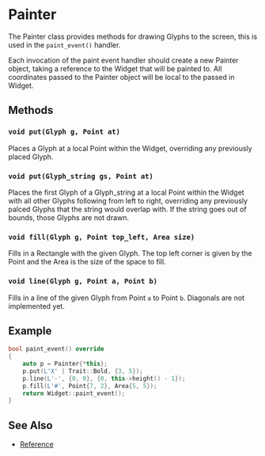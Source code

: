 # Painter

The Painter class provides methods for drawing Glyphs to the screen, this is
used in the `paint_event()` handler.

Each invocation of the paint event handler should create a new Painter object,
taking a reference to the Widget that will be painted to. All coordinates passed
to the Painter object will be local to the passed in Widget.

## Methods

### `void put(Glyph g, Point at)`

Places a Glyph at a local Point within the Widget, overriding any previously
placed Glyph.

### `void put(Glyph_string gs, Point at)`

Places the first Glyph of a Glyph_string at a local Point within the Widget with
all other Glyphs following from left to right, overriding any previously palced
Glyphs that the string would overlap with. If the string goes out of bounds,
those Glyphs are not drawn.

### `void fill(Glyph g, Point top_left, Area size)`

Fills in a Rectangle with the given Glyph. The top left corner is given by the
Point and the Area is the size of the space to fill.

### `void line(Glyph g, Point a, Point b)`

Fills in a line of the given Glyph from Point `a` to Point `b`. Diagonals are
not implemented yet.

## Example

```cpp
bool paint_event() override
{
    auto p = Painter{*this};
    p.put(L'X' | Trait::Bold, {3, 5});
    p.line(L'-', {0, 0}, {0, this->height() - 1});
    p.fill(L'#', Point{7, 2}, Area{5, 5});
    return Widget::paint_event();
}
```

## See Also

- [Reference](https://a-n-t-h-o-n-y.github.io/TermOx/classox_1_1Painter.html)
